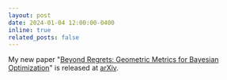 ```yaml
---
layout: post
date: 2024-01-04 12:00:00-0400
inline: true
related_posts: false
---
```


My new paper "<a href="https://arxiv.org/abs/2401.01981" target="_blank">Beyond Regrets: Geometric Metrics for Bayesian Optimization</a>" is released at <a href="https://arxiv.org" target="_blank">arXiv</a>.
